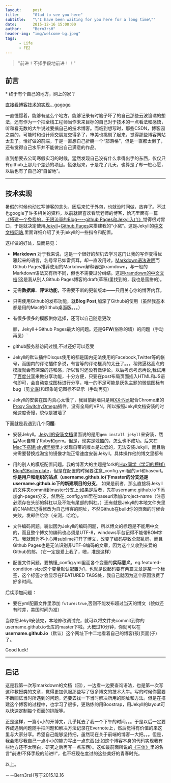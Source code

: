 ```yaml
---
layout:     post
title:      "Glad to see you here"
subtitle:   "\"I have been waiting for you here for a long time\""
date:       2015-12-16 15:00:00
author:     "Bern3rsH"
header-img: "img/welcome-bg.jpeg"
tags:
      - Life
      - FE2
---
```




> "前进！不择手段地前进！！"

## 前言
\* 终于有个自己的地方，网上的家？

[直接看博客技术的实现，gogogo][1]

一直憧憬着，能够有这么个地方，能够记录有时脑子坏了的自己那些云波诡谲的想法，还有作为一个把全栈工程师当作未来目标的自己对于技术的一点看法和感悟，听和看无数的大牛说过要搞自己的技术博客。而临到想写时，那些CSDN，博客园之类的，可能时和设计师交朋友交得多了，审美也挑剔了起来，觉得那些博客网站太丑了。恰好做的前端，于是一直想自己折腾一个“部落格”，但是一直都太懒了，还有觉得自己水平并不能做出自己满意的作品。

直到想要去公司寒假实习的时候，猛然发现自己没有什么拿得出手的东西，仅仅只有github上那几个差劲的项目。慌张起来，于是花了几天，也算是了却一桩心愿，以后也有了自己的“自留地”。

<p id = "build"></p>

---

## 技术实现

暑假的时候也动过写博客的念头，因后来忙于外包，也就没时间做，放弃了。不过也google了许多相关的资料，以前就很喜欢看阮老师的博客，恰巧里面有一篇[《搭建一个免费的，无限流量的Blog----github Pages和Jekyll入门》][2]觉得很对胃口，于是就决定使用[Jekyll][3]+[Github Pages][4]来搭建我的“小窝”。这是Jekyll的[中文文档网站][5],里面详细介绍了关于jekyll的一些指令和配置。

这样做的好处，显而易见：

* **Markdown** 对于我来说，这是一个很好的契机去学习这门让我的写作变得优雅起来的语言，名号早已如雷贯耳，却一直没用过。[Markdown语法说明][6]而Github Pages推荐使用的Markdown解释器是kramdown，与一般的Markdown语法又有所不同，但也不需要过分纠结。这是[kramdown的中文文档][7](这是我从别人Github Pages博客的draft(草稿)里找到的，我也是蛮拼的)。

* 无需**数据库**、**评论功能**，不需要不断的更新版本——只用关心你的博客内容。

* 只需使用Github的发布功能，就**Blog Post**,加深了Github的使用（虽然我基本都是用的Mac的Github桌面版。。。）

* 有很多很多的模版供你选择，还可以自己随意更改


	额，Jekyll＋Github Pages最大的问题。还是**GFW**(俗称的墙）的问题（手动再见）\`

* github服务器访问过慢,不过还好可以忍受

* Jekyll的默认插件Disqus使用的都是国内无法使用的Facebook,Twitter等的帐号，而国内的评论插件多说，有言等的评论框真的太丑了。。。稍微逼格高点的模版就会有深深的违和感，所以暂时还没有做评论，以后考虑考虑再说,我试用了[百度分享][8]来做分享功能，十分方便，只要在post布局页面插入HTML和JS语句即可，会自动变成图标进行分享，唯一的不足可能是灰色主题的微信图标有bug（见[文底][9])和印象笔记图标不显示（手动再见）

* Jekyll的安装在国内真心太慢了，我目前翻墙只是用[XX-Net][10]配合Chrome里的[Proxy SwitchyOmega][11]插件，没有全局的VPN，所以按照Jekyll文档安装的时候速度奇慢，貌似是被墙了



下面就是我遇到几个**问题**:

* 安装Jekyll。[Jekyll的安装文档][12]里面说的是用`gem install jekyll`来安装，然后Mac自带了Ruby和gem。但是，现实是残酷的，怎么也不成功。后来在[Mac下搭建jekyll环境][13]里才发现自带的版本是过低的，无法安装Jekyll，而且后来需要替换成淘宝的镜像才能正常速度安装Jekyll。具体操作他的博文里都有

* 用的别人的模版配置问题。我的博客大的主题是fork的[Hux同学（学习的榜样）Blog的Boilerplate][14]，但是在配置的时候要注意\_config.yml里的url和baseurl。**你是用户和组织的站点（username.github.io)下master的分支还是username.github.io下的新建项目的分支**。 如果是前者，那么直接将Jekyll的文件夹commit到master分支上;如果是后者，先在username.github.io下添加gh-pages分支，然后在\_config.yml里在baseurl添加/project-name（注意必须存在头部的斜杠以及不能有尾部的斜杠。）还有就是Jekyll的本地文件夹里的CNAME记得修改为自己博客的网址，不然Github在build你的页面的时候会失败，发邮件给你（亲测，哈哈)。

* 文件编码问题。貌似因为Jekyll的编码问题，所以博文的标题是不能用中文的，而且整个博文的编码也必须是UTF-8，windows平台记得不能带BOM字符。我就因为不小心用sublime打开了博文，改变了编码导致全部乱码，而且Github Pages也是无法识别非UTF-8编码的文章，因为这个又收到亲爱的Github的邮。（它一定是爱上我了，嗯，准是这样）

* 配置文件问题。要搞懂\_config.yml里面各个变量的**实际意义**。eg.featured-condition-size这个变量默认配置为1，也就是说起码要有两篇文章是某一个标签，这个标签才会显示在FEATURED TAGS处，我自己就因为这个原因浪费了好多时间。

后续添加问题：

* 要在yml配置文件里添加 `future:true`,否则不能发布超过当天的博文（貌似还有时差，美国时间为准）

当你把Jekyll安装完，本地修改调试完，就可以将文件夹commit到你的username.github.io仓库的master下啦。大概过10分钟，你就可以在**username.github.io**（默认）这个网址下中二地看着自己的博客(孩)页面(子)了。

Good luck!

---

## 后记

这是我第一次写markdown的文档（囧），一边看一边要查询语法，也是第一次写这种教授类的文章，觉得更加佩服那些写了很多博文的技术大牛。写的时候你需要不断回忆当时所遇到的问题，还要去找一下当时解决所用的网址和方法。但是在搭建这个博客的过程中，也学习了很多，更熟练的用Boostrap，用Jekyll的layout可以快速定制每个页面的排版等。

正是这样，一篇小小的开博文，几乎耗去了我一个下午的时间。。。于是以后一定要养成遇到问题随手把问题和解决方法记录在Evernote上，然后觉得有价值的来这里与大家分享。希望自己能够坚持把，虽然现在关于前端的博客一大把。。。但是，我会竭尽我自己一点小小的能力写出一点东西(比如这个博客本身的代码实现我有些地方还不太明白，研究之后再写一点东西）。这如最前面所说的[《三体》][15]里的名言"前进!不择手段的前进!!"，也不枉现在度过的这些美好的青春时光。


以上。

<p id = "bug"></p>
  －－Bern3rsH写于2015.12.16










 

[1]:	#build
[2]:	http://www.ruanyifeng.com/blog/2012/08/blogging_with_jekyll.html
[3]:	http://jekyllrb.com/
[4]:	https://pages.github.com/
[5]:	http://jekyllcn.com/
[6]:	http://wowubuntu.com/markdown/
[7]:	https://github.com/flyaway1217/flyaway1217.github.com/blob/master/_drafts/Kramdown-Syntax.md
[8]:	http://share.baidu.com/
[9]:	#bug
[10]:	https://github.com/XX-net/XX-Net
[11]:	https://chrome.google.com/webstore/detail/proxy-switchyomega/padekgcemlokbadohgkifijomclgjgif?utm_source=chrome-ntp-icon
[12]:	http://jekyll.bootcss.com/docs/installation/
[13]:	http://www.cnblogs.com/kaiye/archive/2013/04/24/3039345.html
[14]:	https://github.com/Huxpro/huxblog-boilerplate
[15]:	http://book.douban.com/subject/2567698/